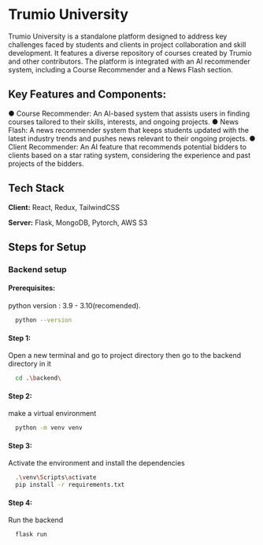
# Trumio University

Trumio University is a standalone platform designed to address key challenges faced by students and clients in project collaboration and skill development. It features a diverse repository of courses created by Trumio and other contributors. The platform is integrated with an AI recommender system, including a Course Recommender and a News Flash section.

## Key Features and Components:
● Course Recommender: An AI-based system that assists users in finding courses
tailored to their skills, interests, and ongoing projects.
● News Flash: A news recommender system that keeps students updated with the
latest industry trends and pushes news relevant to their ongoing projects.
● Client Recommender: An AI feature that recommends potential bidders to clients
based on a star rating system, considering the experience and past projects of the
bidders.


## Tech Stack

**Client:** React, Redux, TailwindCSS

**Server:** Flask, MongoDB, Pytorch, AWS S3


## Steps for Setup

### Backend setup

#### Prerequisites:
python version : 3.9 - 3.10(recomended).
```bash
  python --version
```

#### Step 1: 
Open a new terminal and go to project directory then go to the backend directory in it
```bash
  cd .\backend\
```
#### Step 2: 
make a virtual environment
```bash
  python -m venv venv
```
#### Step 3: 
Activate the environment and install the dependencies
```bash
  .\venv\Scripts\activate
  pip install -r requirements.txt
```
#### Step 4: 
Run the backend
```bash
  flask run
```
    
